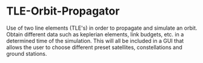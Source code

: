 # TLE-Orbit-Propagator
Use of two line elements (TLE's) in order to propagate and simulate an orbit. Obtain different data such as keplerian elements, link budgets, etc. in a determined time of the simulation. This will all be included in a GUI that allows the user to choose different preset satellites, constellations and ground stations.
